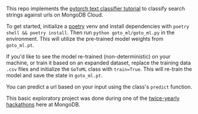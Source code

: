 This repo implements the [pytorch text classifier tutorial](https://pytorch.org/tutorials/beginner/text_sentiment_ngrams_tutorial.html) to classify search strings against urls on MongoDB Cloud.

To get started, initialize a [poetry](https://python-poetry.org/docs/) venv and install dependencies with `poetry shell && poetry install`.  Then run `python goto_ml/goto_ml.py` in the environment.  This will utilize the pre-trained model weights from `goto_ml.pt`.

If you'd like to see the model re-trained (non-deterministic) on your machine, or train it based on an expanded dataset, replace the training data `.csv` files and initialize the `GoToML` class with `train=True`.  This will re-train the model and save the state in `goto_ml.pt`.

You can predict a url based on your input using the class's `predict` function.

This basic exploratory project was done during one of the [twice-yearly hackathons](https://www.mongodb.com/blog/post/skunkworks-2022-week-building-mongodb-engineers) here at MongoDB.